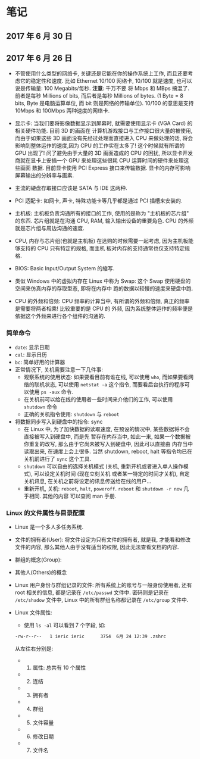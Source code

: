 # 笔记

## 2017 年 6 月 30 日

## 2017 年 6 月 26 日

+ 不管使用什么类型的网络卡, 关键还是它能在你的操作系统上工作, 而且还要考虑它的稳定性和速度.
比如 Ethernet 10/100 网络卡, 10/100 就是速度, 也可以说是传输量: 100 Megabits/每秒. **注意**: 千万不要
将 Mbps 和 MBps 搞混了. 前者是每秒 Millions of bits, 而后者是每秒 Millions of bytes. (1 Byte = 8 bits, 
Byte 是电脑运算单位, 而 bit 则是网络的传输单位). 10/100 的意思是支持 10Mbps 和 100Mbps 两种速度的网络卡.

+ 显示卡: 当我们要将影像数据显示到屏幕时, 就需要使用显示卡 (VGA Card) 的相关硬件功能. 目前 3D 的画面在
计算机游戏接口与工作接口很大量的被使用,而由于如果这些 3D 画面没有先经过处理而直接进入 CPU 来做处理的话,
将会影响到整体运作的速度,因为 CPU 的工作实在太多了! 这个时候就有所谓的 GPU 出现了! 问了避免由于大量的 3D
画面造成的 CPU 的困扰, 所以显卡开发商就在显卡上安插一个 GPU 来处理这些很耗 CPU 运算时间的硬件来处理这些画面
数据. 目前显卡使用 PCI Express 接口来传输数据. 显卡的内存可影响屏幕输出的分辨率与画素.

+ 主流的硬盘存取接口应该是 SATA 与 IDE 这两种.

+ PCI 适配卡: 如网卡, 声卡, 特殊功能卡等几乎都是通过 PCI 插槽来安装的.

+ 主机板: 主机板负责沟通所有的接口的工作, 使用的是称为 "主机板的芯片组" 的东西. 芯片组就是在沟通 CPU, RAM, 
输入输出设备的重要角色. CPU 的外频就是芯片组与周边沟通的速度. 

+ CPU, 内存与芯片组(也就是主机板) 在选购的时候需要一起考虑, 因为主机板能够支持的 CPU 只有特定的规格, 而主机
板对内存的支持通常也仅支持特定规格. 

+ BIOS: Basic Input/Output System 的缩写. 

+ 类似 Windows 中的虚拟内存在 Linux 中称为 Swap: 这个 Swap 使用硬盘的空间来仿真内存的存取型态, 即将在内存中
跑的数据以较慢的速度来硬盘中跑.

+ CPU 的外频和倍频: CPU 频率的计算当中, 有所谓的外频和倍频, 真正的频率是需要将两者相乘! 比较重要的是 CPU 的
外频, 因为系统整体运作的频率便是依据这个外频来进行各个组件的沟通的.


### 简单命令

+ `date`: 显示日期
+ `cal`: 显示日历
+ `bc`: 简单好用的计算器
+ 正常情况下, 关机需要注意一下几件事:
    + 观察系统的使用状态: 如果要看目前有谁在线, 可以使用 `who`, 而如果要看网络的联机状态, 可以使用
    `netstat -a` 这个指令, 而要看后台执行的程序可以使用 `ps -aux` 命令.
    + 在关机前可以给在线的使用者一些时间来介他们的工作, 可以使用 `shutdown` 命令
    + 正确的关机指令使用: `shutdown` 与 `reboot`
+ 将数据同步写入到硬盘中的指令: sync
    + 在 Linux 中, 为了加快数据的读取速度, 在预设的情况中, 某些数据将不会直接被写入到硬盘中, 而是先
    暂存在内存当中, 如此一来, 如果一个数据被你重复的改写, 那么由于它尚未被写入到硬盘中, 因此可以直接由
    内存当中读取出来, 在速度上会上很多. 当然 shutdown, reboot, halt 等指令均已在关机前进行了 `sync` 这个工具.
    + `shutdown` 可以自由的选择关机模式 (关机, 重新开机或者进入单人操作模式), 可以设定关机时间 (现在立刻关机
    或者某一特定的时间才关机), 自定关机讯息, 在关机之前将设定的讯息传送给在线的用户...
    + 重新开机, 关机: `reboot`, `halt`, `poweroff`. `reboot` 和 `shutdown -r now` 几乎相同. 其他的内容
    可以查阅 man 手册.

### Linux 的文件属性与目录配置

+ Linux 是一个多人多任务系统.
+ 文件的拥有者(User): 将文件设定为只有文件的拥有者, 就是我, 才能看和修改文件的内容, 那么其他人由于没有适当的权限,
因此无法查看文档的内容.
+ 群组的概念(Group):  
+ 其他人(Others)的概念
+ Linux 用户身份与群组记录的文件: 所有系统上的账号与一般身份使用者, 还有 root 相关的信息, 都是记录在 `/etc/passwd`
文件中. 密码则是记录在 `/etc/shadow` 文件中, Linux 中的所有群组名称都记录在 `/etc/group` 文件中.
+ Linux 文件属性:
    + 使用 `ls -al` 可以看到 7 个字段, 如:

    ```bash
    -rw-r--r--   1 ieric ieric      3754  6月 24 12:39 .zshrc
    ```

    从左往右分别是:

    + 1. 属性: 总共有 10 个属性
    + 2. 连结
    + 3. 拥有者
    + 4. 群组
    + 5. 文件容量
    + 6. 修改日期
    + 7. 文件名

    
